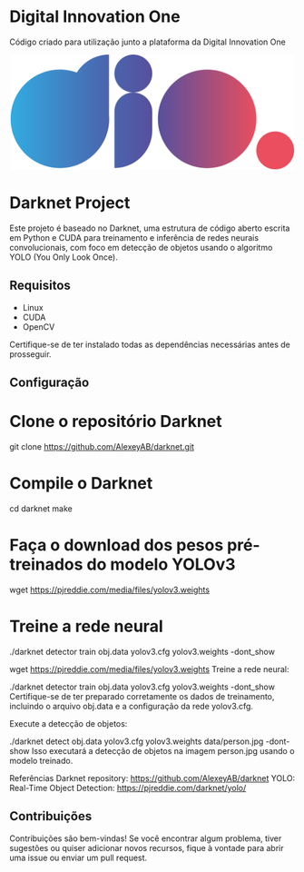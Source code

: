 # Digital Innovation One

Código criado para utilização junto a plataforma da Digital Innovation One

<p align="center"><img src="./Logo.png" width="500"></p>

# Darknet Project

Este projeto é baseado no Darknet, uma estrutura de código aberto escrita em Python e CUDA para treinamento e inferência de redes neurais convolucionais, com foco em detecção de objetos usando o algoritmo YOLO (You Only Look Once).

## Requisitos

- Linux
- CUDA
- OpenCV

Certifique-se de ter instalado todas as dependências necessárias antes de prosseguir.

## Configuração

# Clone o repositório Darknet
git clone https://github.com/AlexeyAB/darknet.git

# Compile o Darknet
cd darknet
make

# Faça o download dos pesos pré-treinados do modelo YOLOv3
wget https://pjreddie.com/media/files/yolov3.weights

# Treine a rede neural
./darknet detector train obj.data yolov3.cfg yolov3.weights -dont_show




wget https://pjreddie.com/media/files/yolov3.weights
Treine a rede neural:



./darknet detector train obj.data yolov3.cfg yolov3.weights -dont_show
Certifique-se de ter preparado corretamente os dados de treinamento, incluindo o arquivo obj.data e a configuração da rede yolov3.cfg.

Execute a detecção de objetos:



./darknet detect obj.data yolov3.cfg yolov3.weights data/person.jpg -dont-show
Isso executará a detecção de objetos na imagem person.jpg usando o modelo treinado.

Referências
Darknet repository: https://github.com/AlexeyAB/darknet
YOLO: Real-Time Object Detection: https://pjreddie.com/darknet/yolo/

## Contribuições

Contribuições são bem-vindas! Se você encontrar algum problema, tiver sugestões ou quiser adicionar novos recursos, fique à vontade para abrir uma issue ou enviar um pull request.


